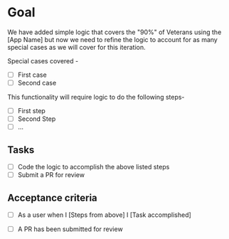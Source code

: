 # Goal 
We have added simple logic that covers the "90%" of Veterans using the [App Name] but now we need to refine the logic to account for as many special cases as we will cover for this iteration. 

Special cases covered -

- [ ] First case
- [ ] Second case

This functionality will require logic to do the following steps-

- [ ] First step
- [ ] Second Step
- [ ] ...

## Tasks
- [ ] Code the logic to accomplish the above listed steps
- [ ] Submit a PR for review

## Acceptance criteria
- [ ] As a user when I [Steps from above] I [Task accomplished]
- [ ] A PR has been submitted for review

